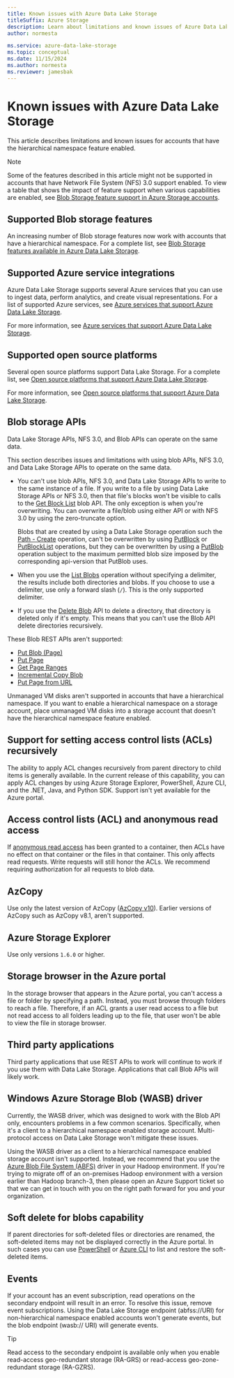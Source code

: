 ```yaml
---
title: Known issues with Azure Data Lake Storage
titleSuffix: Azure Storage
description: Learn about limitations and known issues of Azure Data Lake Storage.
author: normesta

ms.service: azure-data-lake-storage
ms.topic: conceptual
ms.date: 11/15/2024
ms.author: normesta
ms.reviewer: jamesbak
---
```


# Known issues with Azure Data Lake Storage

This article describes limitations and known issues for accounts that have the hierarchical namespace feature enabled.

> [!NOTE]
> Some of the features described in this article might not be supported in accounts that have Network File System (NFS) 3.0 support enabled. To view a table that shows the impact of feature support when various capabilities are enabled, see [Blob Storage feature support in Azure Storage accounts](storage-feature-support-in-storage-accounts.md).

## Supported Blob storage features

An increasing number of Blob storage features now work with accounts that have a hierarchical namespace. For a complete list, see [Blob Storage features available in Azure Data Lake Storage](./storage-feature-support-in-storage-accounts.md).

## Supported Azure service integrations

Azure Data Lake Storage supports several Azure services that you can use to ingest data, perform analytics, and create visual representations. For a list of supported Azure services, see [Azure services that support Azure Data Lake Storage](data-lake-storage-supported-azure-services.md).

For more information, see [Azure services that support Azure Data Lake Storage](data-lake-storage-supported-azure-services.md).

## Supported open source platforms

Several open source platforms support Data Lake Storage. For a complete list, see [Open source platforms that support Azure Data Lake Storage](data-lake-storage-supported-open-source-platforms.md).

For more information, see [Open source platforms that support Azure Data Lake Storage](data-lake-storage-supported-open-source-platforms.md).

## Blob storage APIs

Data Lake Storage APIs, NFS 3.0, and Blob APIs can operate on the same data.

This section describes issues and limitations with using blob APIs, NFS 3.0, and Data Lake Storage APIs to operate on the same data.

- You can't use blob APIs, NFS 3.0, and Data Lake Storage APIs to write to the same instance of a file. If you write to a file by using Data Lake Storage APIs or NFS 3.0, then that file's blocks won't be visible to calls to the [Get Block List](/rest/api/storageservices/get-block-list) blob API. The only exception is when you're overwriting. You can overwrite a file/blob using either API or with NFS 3.0 by using the zero-truncate option. 
 
  Blobs that are created by using a Data Lake Storage operation such the [Path - Create](/rest/api/storageservices/datalakestoragegen2/path/create) operation, can't be overwritten by using [PutBlock](/rest/api/storageservices/put-block) or [PutBlockList](/rest/api/storageservices/put-block-list) operations, but they can be overwritten by using a [PutBlob](/rest/api/storageservices/put-block) operation subject to the maximum permitted blob size imposed by the corresponding api-version that PutBlob uses. 

- When you use the [List Blobs](/rest/api/storageservices/list-blobs) operation without specifying a delimiter, the results include both directories and blobs. If you choose to use a delimiter, use only a forward slash (`/`). This is the only supported delimiter.

- If you use the [Delete Blob](/rest/api/storageservices/delete-blob) API to delete a directory, that directory is deleted only if it's empty. This means that you can't use the Blob API delete directories recursively.

These Blob REST APIs aren't supported:

- [Put Blob (Page)](/rest/api/storageservices/put-blob)
- [Put Page](/rest/api/storageservices/put-page)
- [Get Page Ranges](/rest/api/storageservices/get-page-ranges)
- [Incremental Copy Blob](/rest/api/storageservices/incremental-copy-blob)
- [Put Page from URL](/rest/api/storageservices/put-page-from-url)

Unmanaged VM disks aren't supported in accounts that have a hierarchical namespace. If you want to enable a hierarchical namespace on a storage account, place unmanaged VM disks into a storage account that doesn't have the hierarchical namespace feature enabled.

<a id="api-scope-data-lake-client-library"></a>

## Support for setting access control lists (ACLs) recursively

The ability to apply ACL changes recursively from parent directory to child items is generally available. In the current release of this capability, you can apply ACL changes by using Azure Storage Explorer, PowerShell, Azure CLI, and the .NET, Java, and Python SDK. Support isn't yet available for the Azure portal.

## Access control lists (ACL) and anonymous read access

If [anonymous read access](./anonymous-read-access-overview.md) has been granted to a container, then ACLs have no effect on that container or the files in that container.  This only affects read requests.  Write requests will still honor the ACLs. We recommend requiring authorization for all requests to blob data.

<a id="known-issues-tools"></a>

## AzCopy

Use only the latest version of AzCopy ([AzCopy v10](../common/storage-use-azcopy-v10.md?toc=/azure/storage/tables/toc.json)). Earlier versions of AzCopy such as AzCopy v8.1, aren't supported.

<a id="storage-explorer"></a>

## Azure Storage Explorer

Use only versions `1.6.0` or higher.

<a id="explorer-in-portal"></a>

## Storage browser in the Azure portal

In the storage browser that appears in the Azure portal, you can't access a file or folder by specifying a path. Instead, you must browse through folders to reach a file.  Therefore, if an ACL grants a user read access to a file but not read access to all folders leading up to the file, that user won't be able to view the file in storage browser.  

<a id="third-party-apps"></a>

## Third party applications

Third party applications that use REST APIs to work will continue to work if you use them with Data Lake Storage. Applications that call Blob APIs will likely work.


## Windows Azure Storage Blob (WASB) driver

Currently, the WASB driver, which was designed to work with the Blob API only, encounters problems in a few common scenarios. Specifically, when it's a client to a hierarchical namespace enabled storage account. Multi-protocol access on Data Lake Storage won't mitigate these issues.

Using the WASB driver as a client to a hierarchical namespace enabled storage account isn't supported. Instead, we recommend that you use the [Azure Blob File System (ABFS)](data-lake-storage-abfs-driver.md) driver in your Hadoop environment. If you're trying to migrate off of an on-premises Hadoop environment with a version earlier than Hadoop branch-3, then please open an Azure Support ticket so that we can get in touch with you on the right path forward for you and your organization.

## Soft delete for blobs capability

If parent directories for soft-deleted files or directories are renamed, the soft-deleted items may not be displayed correctly in the Azure portal. In such cases you can use [PowerShell](soft-delete-blob-manage.yml?tabs=dotnet#restore-soft-deleted-blobs-and-directories-by-using-powershell) or [Azure CLI](soft-delete-blob-manage.yml?tabs=dotnet#restore-soft-deleted-blobs-and-directories-by-using-azure-cli) to list and restore the soft-deleted items.

## Events

If your account has an event subscription, read operations on the secondary endpoint will result in an error. To resolve this issue, remove event subscriptions. Using the Data Lake Storage endpoint (abfss://URI) for non-hierarchical namespace enabled accounts won't generate events, but the blob endpoint (wasb:// URI) will generate events.

> [!TIP]
> Read access to the secondary endpoint is available only when you enable read-access geo-redundant storage (RA-GRS) or read-access geo-zone-redundant storage (RA-GZRS).
